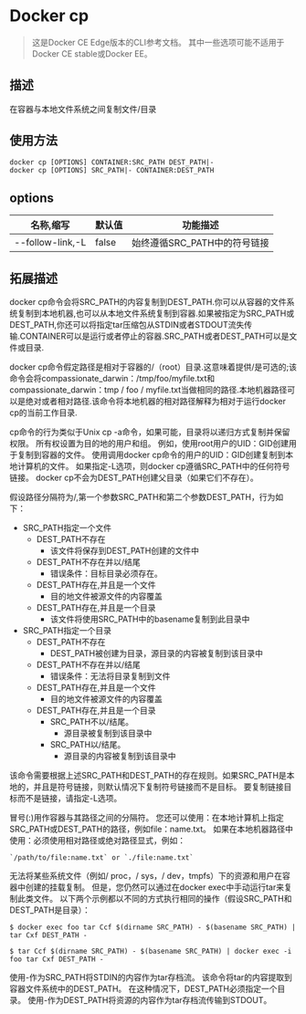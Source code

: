# Docker cp
> 这是Docker CE Edge版本的CLI参考文档。 其中一些选项可能不适用于Docker CE stable或Docker EE。
## 描述
在容器与本地文件系统之间复制文件/目录

## 使用方法
```shell
docker cp [OPTIONS] CONTAINER:SRC_PATH DEST_PATH|-
docker cp [OPTIONS] SRC_PATH|- CONTAINER:DEST_PATH
```

## options
| 名称,缩写 | 默认值 |		功能描述	|
|--------|--------|--------|
|    --follow-link,-L    |    false    |     始终遵循SRC_PATH中的符号链接   |

## 拓展描述
docker cp命令会将SRC_PATH的内容复制到DEST_PATH.你可以从容器的文件系统复制到本地机器,也可以从本地文件系统复制到容器.如果被指定为SRC_PATH或DEST_PATH,你还可以将指定tar压缩包从STDIN或者STDOUT流失传输.CONTAINER可以是运行或者停止的容器.SRC_PATH或者DEST_PATH可以是文件或目录.

docker cp命令假定路径是相对于容器的/（root）目录.这意味着提供/是可选的;该命令会将compassionate_darwin：/tmp/foo/myfile.txt和compassionate_darwin：tmp / foo / myfile.txt当做相同的路径.本地机器路径可以是绝对或者相对路径.该命令将本地机器的相对路径解释为相对于运行docker cp的当前工作目录.

cp命令的行为类似于Unix cp -a命令，如果可能，目录将以递归方式复制并保留权限。 所有权设置为目的地的用户和组。 例如，使用root用户的UID：GID创建用于复制到容器的文件。 使用调用docker cp命令的用户的UID：GID创建复制到本地计算机的文件。 如果指定-L选项，则docker cp遵循SRC_PATH中的任何符号链接。 docker cp不会为DEST_PATH创建父目录（如果它们不存在）。

假设路径分隔符为/,第一个参数SRC_PATH和第二个参数DEST_PATH，行为如下：
- SRC_PATH指定一个文件
	- DEST_PATH不存在
		- 该文件将保存到DEST_PATH创建的文件中
    - DEST_PATH不存在并以/结尾
    	- 错误条件：目标目录必须存在。
    - DEST_PATH存在,并且是一个文件
		- 目的地文件被源文件的内容覆盖
	- DEST_PATH存在,并且是一个目录
		- 该文件将使用SRC_PATH中的basename复制到此目录中
- SRC_PATH指定一个目录
	- DEST_PATH不存在
		- DEST_PATH被创建为目录，源目录的内容被复制到该目录中
    - DEST_PATH不存在并以/结尾
    	- 错误条件：无法将目录复制到文件
    - DEST_PATH存在,并且是一个文件
		- 目的地文件被源文件的内容覆盖
	- DEST_PATH存在,并且是一个目录
		- SRC_PATH不以/结尾。
			- 源目录被复制到该目录中
        - SRC_PATH以/结尾。
			- 源目录的内容被复制到该目录中

该命令需要根据上述SRC_PATH和DEST_PATH的存在规则。如果SRC_PATH是本地的，并且是符号链接，则默认情况下复制符号链接而不是目标。 要复制链接目标而不是链接，请指定-L选项。

冒号(:)用作容器与其路径之间的分隔符。 您还可以使用：在本地计算机上指定SRC_PATH或DEST_PATH的路径，例如file：name.txt。 如果在本地机器路径中使用：必须使用相对路径或绝对路径显式，例如：
```shell
`/path/to/file:name.txt` or `./file:name.txt`
```

无法将某些系统文件（例如/ proc，/ sys，/ dev，tmpfs）下的资源和用户在容器中创建的挂载复制。 但是，您仍然可以通过在docker exec中手动运行tar来复制此类文件。 以下两个示例都以不同的方式执行相同的操作（假设SRC_PATH和DEST_PATH是目录）：
```shell
$ docker exec foo tar Ccf $(dirname SRC_PATH) - $(basename SRC_PATH) | tar Cxf DEST_PATH -
```
```shell
$ tar Ccf $(dirname SRC_PATH) - $(basename SRC_PATH) | docker exec -i foo tar Cxf DEST_PATH -
```
使用-作为SRC_PATH将STDIN的内容作为tar存档流。 该命令将tar的内容提取到容器文件系统中的DEST_PATH。 在这种情况下，DEST_PATH必须指定一个目录。 使用-作为DEST_PATH将资源的内容作为tar存档流传输到STDOUT。